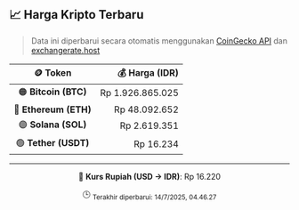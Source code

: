 

<!-- HARGA_KRIPTO -->
## 📈 Harga Kripto Terbaru

> Data ini diperbarui secara otomatis menggunakan [CoinGecko API](https://www.coingecko.com/) dan [exchangerate.host](https://exchangerate.host/)

<div align="center">

| 🪙 Token | 💰 Harga (IDR) |
|:------:|---------------:|
| 🟠 **Bitcoin (BTC)**   | Rp 1.926.865.025 |
| 🔵 **Ethereum (ETH)**  | Rp 48.092.652 |
| 🟣 **Solana (SOL)**    | Rp 2.619.351 |
| 🟢 **Tether (USDT)**   | Rp 16.234 |

---

💱 **Kurs Rupiah (USD → IDR)**: Rp 16.220

🕒 <sub>Terakhir diperbarui: 14/7/2025, 04.46.27</sub>

</div>
<!-- /HARGA_KRIPTO -->